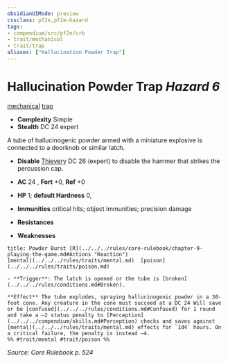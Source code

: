```yaml
---
obsidianUIMode: preview
cssclass: pf2e,pf2e-hazard
tags:
- compendium/src/pf2e/crb
- trait/mechanical
- trait/trap
aliases: ["Hallucination Powder Trap"]
---
```

# Hallucination Powder Trap *Hazard 6*  
[mechanical](../../../rules/traits/mechanical.md)  [trap](../../../rules/traits/trap.md)  

- **Complexity** Simple
- **Stealth** DC 24 expert  

A tube of hallucinogenic powder armed with a miniature explosive is connected to a doorknob or similar latch.

- **Disable** [Thievery](../../skills.md#Thievery) DC 26 (expert) to disable the hammer that strikes the percussion cap.  

- **AC** 24 , **Fort** +0, **Ref** +0
- **HP** 1; **default Hardness** 0, 
- **Immunities** critical hits; object immunities; precision damage
- **Resistances** 
- **Weaknesses** 
     
```ad-embed-ability
title: Powder Burst [R](../../../rules/core-rulebook/chapter-9-playing-the-game.md#Actions "Reaction")
[mental](../../../rules/traits/mental.md)  [poison](../../../rules/traits/poison.md)  

- **Trigger**: The latch is opened or the tube is [broken](../../../rules/conditions.md#Broken).

**Effect** The tube explodes, spraying hallucinogenic powder in a 30-foot cone. Any creature in the cone must succeed at a DC 24 Will save or be [confused](../../../rules/conditions.md#Confused) for 1 round and take a –2 status penalty to [Perception](../../../compendium/skills.md#Perception) checks and saves against [mental](../../../rules/traits/mental.md) effects for `1d4` hours. On a critical failure, the penalty is instead –4.  
%% #trait/mental #trait/poison %%
```

*Source: Core Rulebook p. 524*
